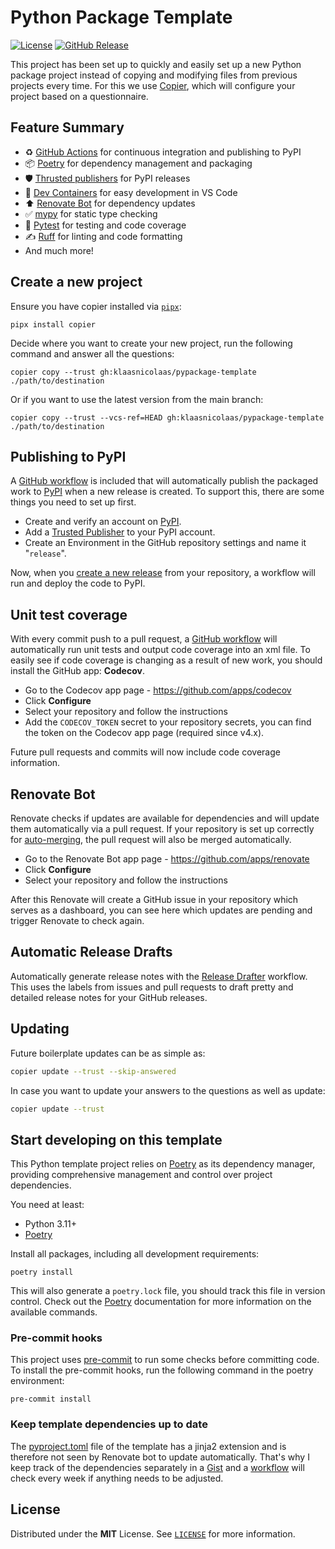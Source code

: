 # Python Package Template

<!-- PROJECT SHIELDS -->
[![License][license-shield]](LICENSE)
[![GitHub Release][releases-shield]][releases]

This project has been set up to quickly and easily set up a new Python package project instead of copying and modifying files from previous projects every time. For this we use [Copier][copier], which will configure your project based on a questionnaire.

## Feature Summary

* ♻️ [GitHub Actions][gh-actions] for continuous integration and publishing to PyPI
* 📦 [Poetry][poetry] for dependency management and packaging
* 🛡️ [Thrusted publishers][thrusted] for PyPI releases
* 🐳 [Dev Containers][devcontainer] for easy development in VS Code
* ⬆️ [Renovate Bot][renovate] for dependency updates
* ✅ [mypy][mypy] for static type checking
* 🧪 [Pytest][pytest] for testing and code coverage
* ✍️ [Ruff][ruff] for linting and code formatting
* And much more!

## Create a new project

Ensure you have copier installed via [`pipx`](https://github.com/pypa/pipx):

```shell
pipx install copier
```

Decide where you want to create your new project, run the following command and answer all the questions:

```shell
copier copy --trust gh:klaasnicolaas/pypackage-template ./path/to/destination
```

Or if you want to use the latest version from the main branch:

```shell
copier copy --trust --vcs-ref=HEAD gh:klaasnicolaas/pypackage-template ./path/to/destination
```

## Publishing to PyPI

A [GitHub workflow](template/.github/workflows/release.yaml.j2) is included that will automatically publish the packaged work to [PyPI](https://pypi.org/) when a new release is created. To support this, there are some things you need to set up first.

- Create and verify an account on [PyPI](https://pypi.org/account/register/).
- Add a [Trusted Publisher](https://docs.pypi.org/trusted-publishers/creating-a-project-through-oidc/) to your PyPI account.
- Create an Environment in the GitHub repository settings and name it "`release`".

Now, when you [create a new release](https://docs.github.com/en/repositories/releasing-projects-on-github/managing-releases-in-a-repository#creating-a-release) from your repository, a workflow will run and deploy the code to PyPI.

## Unit test coverage

With every commit push to a pull request, a [GitHub workflow](template/.github/workflows/tests.yaml) will automatically run unit tests and output code coverage into an xml file. To easily see if code coverage is changing as a result of new work, you should install the GitHub app: **Codecov**.

- Go to the Codecov app page - https://github.com/apps/codecov
- Click **Configure**
- Select your repository and follow the instructions
- Add the `CODECOV_TOKEN` secret to your repository secrets, you can find the token on the Codecov app page (required since v4.x).

Future pull requests and commits will now include code coverage information.

## Renovate Bot

Renovate checks if updates are available for dependencies and will update them automatically via a pull request. If your repository is set up correctly for [auto-merging](https://docs.renovatebot.com/key-concepts/automerge/), the pull request will also be merged automatically.

- Go to the Renovate Bot app page - https://github.com/apps/renovate
- Click **Configure**
- Select your repository and follow the instructions

After this Renovate will create a GitHub issue in your repository which serves as a dashboard, you can see here which updates are pending and trigger Renovate to check again.

## Automatic Release Drafts

Automatically generate release notes with the [Release Drafter](https://github.com/release-drafter/release-drafter) workflow. This uses the labels from issues and pull requests to draft pretty and detailed release notes for your GitHub releases.

## Updating

Future boilerplate updates can be as simple as:

```bash
copier update --trust --skip-answered
```

In case you want to update your answers to the questions as well as update:

```bash
copier update --trust
```

## Start developing on this template

This Python template project relies on [Poetry][poetry] as its dependency manager,
providing comprehensive management and control over project dependencies.

You need at least:

- Python 3.11+
- [Poetry][poetry-install]

Install all packages, including all development requirements:

```shell
poetry install
```

This will also generate a `poetry.lock` file, you should track this file in version control. Check out the [Poetry][poetry] documentation for more information on the available commands.

### Pre-commit hooks

This project uses [pre-commit](https://pre-commit.com/) to run some checks before committing code. To install the pre-commit hooks, run the following command in the poetry environment:

```shell
pre-commit install
```

### Keep template dependencies up to date

The [pyproject.toml](./template/pyproject.toml.j2) file of the template has a jinja2 extension and is therefore not seen by Renovate bot to update automatically. That's why I keep track of the dependencies separately in a [Gist](https://gist.github.com/klaasnicolaas/323975ac4f173087a979209cd1c8f202) and a [workflow](./.github/workflows/sync-dependencies.yaml) will check every week if anything needs to be adjusted.

## License

Distributed under the **MIT** License. See [`LICENSE`](LICENSE) for more information.

<!-- Links -->
[copier]: https://copier.readthedocs.io/en/stable/
[gh-actions]: https://github.com/features/actions
[mypy]: https://mypy.readthedocs.io/en/stable/
[poetry]: https://python-poetry.org/
[pytest]: https://docs.pytest.org/en/latest/
[ruff]: https://beta.ruff.rs/docs/
[thrusted]: https://docs.pypi.org/trusted-publishers/using-a-publisher/
[renovate]: https://docs.renovatebot.com/
[devcontainer]: https://code.visualstudio.com/docs/remote/containers

[poetry-install]: https://python-poetry.org/docs/#installation

<!-- Shields -->
[license-shield]: https://img.shields.io/github/license/klaasnicolaas/pypackage-template.svg
[releases-shield]: https://img.shields.io/github/release/klaasnicolaas/pypackage-template.svg
[releases]: https://github.com/klaasnicolaas/pypackage-template/releases
